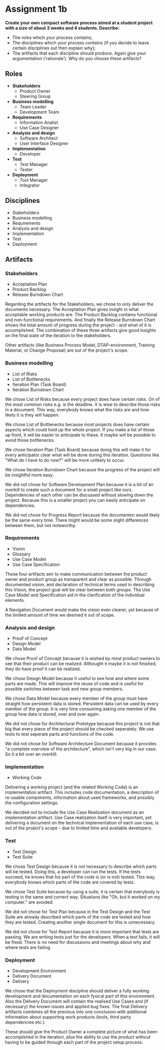 # Assignment 1b

**Create your own compact software process aimed at a student project with a size of about 3 weeks and 4 students. Describe:**

- The roles which your process contains;
- The disciplines which your process contains (if you decide to leave certain disciplines out then explain
why);
- The artifacts that each discipline should produce. Again give your argumentation (‘rationale’). Why do you choose these artifacts?

## Roles

- **Stakeholders**
	- Product Owner
	- Steering Group
- **Business modelling**
	- Team Leader
	- Development Team
- **Requirements**
	- Information Analist
	- Use Case Designer
- **Analysis and design**
	- Software Architect
	- User Interface Designer
- **Implementation**
	- Developer
- **Test**
	- Test Manager
	- Tester
- **Deployment**
	- Tool Manager
	- Integrator

## Disciplines

- Stakeholders
- Business modelling
- Requirements
- Analysis and design
- Implementation
- Test
- Deployment

## Artifacts

### Stakeholders

- Acceptation Plan
- Product Backlog
- Release Burndown Chart

Regarding the artifacts for the Stakeholders, we chose to only deliver the documents necessary. The Acceptation Plan gives insight in what acceptable working products are. The Product Backlog contains functional and non-functional requirements. And finally the Release Burndown Chart shows the total amount of progress during the project - and what of it is accomplished. The combination of these three artifacts give good insights on the final state of the iteration to the stakeholders.

Other artifacts (like Business Process Model, DTAP-environment, Training Material, or Change Proposal) are out of the project's scope.

### Business modelling

- List of Risks
- List of Bottlenecks
- Iteration Plan (Task Board)
- Iteration Burndown Chart

We chose List of Risks because every project does have certain risks. On of the most common risks e.g. is the deadline. It is wise to describe those risks in a document. This way, everybody knows what the risks are and how likely it is they will happen.

We chose List of Bottlenecks because most projects does have certain aspects which could hold up the whole project. If you make a list of those up front, it will be easier to anticipate to these. It maybe will be possible to avoid those bottlenecks.

We chose Iteration Plan (Task Board) because doing this will make it for every anticipator clear what will be done during this iteration. Questions like "What do I have to do now?" will be more unlikely to occur.

We chose Iteration Burndown Chart because the progress of the project will be insightful more easy.

We did not chose for Software Development Plan because it is a bit of an overkill to create such a document for a small project like ours. Dependencies of each other can be discussed without slowing down the project. Because this is a smaller project you can easily anticipate on dependencies.

We did not chose for Progress Report because the documenten would likely be the same every time. There might would be some slight differences between them, but not noteworthy.

### Requirements

- Vision
- Glossary
- Use Case Model
- Use Case Specification

These four artifacts aim to make communication between the product owner and product group as transparent and clear as possible. Through documented vision, and declaration of technical terms used in describing this Vision, the project goal will be clear between both groups. The Use Case Model and Specification aid in the clarification of the individual elements.

A Navigation Document would make the vision even clearer, yet because of the limited amount of time we deemed it out of scope.

### Analysis and design

- Proof of Concept
- Design Model
- Data Model

We chose Proof of Concept because it is wished by most product owners to see that their product can be realized. Althought it maybe it is not finished, they do have proof it can be realized.

We chose Design Model because it useful to see how and where some parts are made. This will improve the reuse of code and is useful for possible switches between task and new group members.

We chose Data Model because every member of the group must have straight how persistent data is stored. Persistent data can be used by every member of the group. It is very time consuming asking one member of the group how data is stored, over and over again.

We did not chose for Architectural Prototype because this project is not that big that every piece of the project should be checked seperately. We use tests to test seperate parts and functions of the code.

We did not chose for Software Architecture Document because it provides "a complete overview of the architecture", which isn't very big in our case. So it a bit over an overkill.

### Implementation

- Working Code

Delivering a working project (and the related Working Code) is an implementation artifact. This includes code documentation, a description of re-usable components, information about used frameworks, and possibly the configuration settings.

We decided not to include the Use Case Realization document as an implementation artifact. Use Case realization itself is very important, yet delivering a document on the technical implementation of each use case, is out of the project's scope - due to limited time and available developers.

### Test

- Test Design
- Test Suite

We chose Test Design because it is not necessary to describe which parts will be tested. Doing this, a developer can run the tests. If the tests succeed, he knows that his part of the code is (or is not) tested. This way, everybody knows which parts of the code are covered by tests.

We chose Test Suite because by using a suite, it is certain that everybody is testing in the same and correct way. Situations like "Oh, but it worked on my computer." are avoided.

We did not chose for Test Plan because in the Test Design and the Test Suite are already described which parts of the code are tested and how they are tested. Creating another single document for this is unnecessary.

We did not chose for Test Report because it is more important that tests are passing. We are writing tests just for the developers. When a test fails, it will be fixed. There is no need for discussions and meetings about why and where tests are failing.

### Deployment

- Development Environment
- Delivery Document
- Delivery

We chose that the Deployment discipline should deliver a fully working development and documentation on each fysical part of this environment. Also the Delivery Document will contain the realised Use Cases and (if necessary) the known issues and applied bug fixes. The final Delivery artifacts combines all the previous into one conclusion with additional information about supporting work products (tools, third party dependencies etc.).

These should give the Product Owner a complete picture of what has been accomplished in the iteration, plus the ability to use the product without having to be guided through each part of the project setup process.
